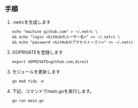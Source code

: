 ## 手順

1. .netrcを生成します
   ```
   echo "machine github.com" > ~/.netrc \
   && echo "login <GitHubのユーザー名>" >> ~/.netrc \
   && echo "password <GitHubのアクセストークン>" >> ~/.netrc
   ```

2. GOPRIVATEを登録します
   ```
   export GOPRIVATE=github.com,direct
   ```

3. モジュールを更新します
   ```
   go mod tidy -e
   ```

4. 下記、コマンドでmain.goを実行します。
   ```
   go run main.go
   ```